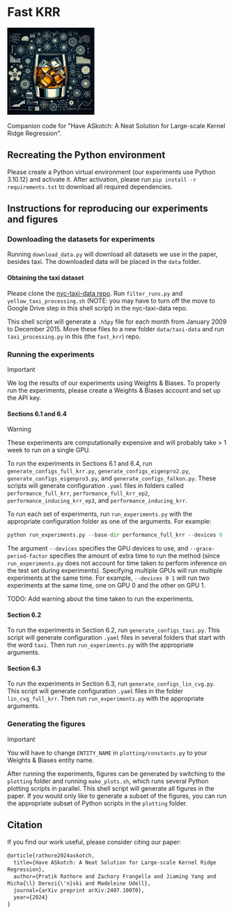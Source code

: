 # Fast KRR

<img src="logo.webp" width="200" height="200" alt="ASkotch Logo">

Companion code for "Have ASkotch: A Neat Solution for Large-scale Kernel Ridge Regression".

## Recreating the Python environment

Please create a Python virtual environment (our experiments use Python 3.10.12) and activate it. After activation, please run `pip install -r requirements.txt`
to download all required dependencies.

## Instructions for reproducing our experiments and figures

### Downloading the datasets for experiments

Running `download_data.py` will download all datasets we use in the paper, besides taxi.
The downloaded data will be placed in the `data` folder.

#### Obtaining the taxi dataset

Please clone the [nyc-taxi-data repo](https://github.com/pratikrathore8/nyc-taxi-data). Run `filter_runs.py` and `yellow_taxi_processing.sh` (NOTE: you may have to turn off the move to Google Drive step in this shell script) in the nyc-taxi-data repo.

This shell script will generate a `.h5py` file for each month from January 2009 to December 2015. Move these files to a new folder `data/taxi-data` and run `taxi_processing.py` in this (the `fast_krr`) repo.

### Running the experiments

> [!IMPORTANT]
> We log the results of our experiments using Weights & Biases.
To properly run the experiments, please create a Weights & Biases account and set up the API key.

#### Sections 6.1 and 6.4

> [!WARNING]
> These experiments are computationally expensive and will probably take > 1 week to run on a single GPU.

To run the experiments in Sections 6.1 and 6.4, run `generate_configs_full_krr.py`, `generate_configs_eigenpro2.py`, `generate_configs_eigenpro3.py`, and `generate_configs_falkon.py`.
These scripts will generate configuration `.yaml` files in folders called `performance_full_krr`, `performance_full_krr_ep2`, `performance_inducing_krr_ep3`, and `performance_inducing_krr`.

To run each set of experiments, run `run_experiments.py` with the appropriate configuration folder as one of the arguments. For example:

```python
python run_experiments.py --base-dir performance_full_krr --devices 0 1 --grace-period-factor 0.4
```

The argument `--devices` specifies the GPU devices to use, and `--grace-period-factor` specifies the amount of extra time to run the method (since `run_experiments.py` does not account for time taken to perform inference on the test set during experiments).
Specifying multiple GPUs will run multiple experiments at the same time.
For example, `--devices 0 1` will run two experiments at the same time, one on GPU 0 and the other on GPU 1.

TODO: Add warning about the time taken to run the experiments.

#### Section 6.2

To run the experiments in Section 6.2, run `generate_configs_taxi.py`.
This script will generate configuration `.yaml` files in several folders that start with the word `taxi`.
Then run `run_experiments.py` with the appropriate arguments.

#### Section 6.3
To run the experiments in Section 6.3, run `generate_configs_lin_cvg.py`. This script will generate configuration `.yaml` files in the folder `lin_cvg_full_krr`.
Then run `run_experiments.py` with the appropriate arguments.

### Generating the figures

> [!IMPORTANT]
> You will have to change `ENTITY_NAME` in `plotting/constants.py` to your Weights & Biases entity name.

After running the experiments, figures can be generated by switching to the `plotting` folder and running `make_plots.sh`, which runs several Python plotting scripts in parallel.
This shell script will generate all figures in the paper.
If you would only like to generate a subset of the figures, you can run the appropriate subset of Python scripts in the `plotting` folder.

## Citation

If you find our work useful, please consider citing our paper:

```
@article{rathore2024askotch,
  title={Have ASkotch: A Neat Solution for Large-scale Kernel Ridge Regression},
  author={Pratik Rathore and Zachary Frangella and Jiaming Yang and Micha{\l} Derezi{\'n}ski and Madeleine Udell},
  journal={arXiv preprint arXiv:2407.10070},
  year={2024}
}
```

